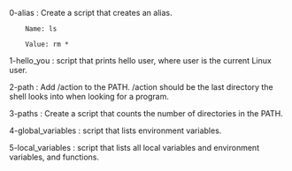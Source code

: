 0-alias : Create a script that creates an alias.

		Name: ls

		Value: rm *

1-hello_you : script that prints hello user, where user is the current Linux user.

2-path : Add /action to the PATH. /action should be the last directory the shell looks into when looking for a program.

3-paths : Create a script that counts the number of directories in the PATH.

4-global_variables : script that lists environment variables.

5-local_variables : script that lists all local variables and environment variables, and functions.


